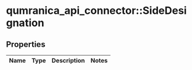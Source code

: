 # qumranica_api_connector::SideDesignation

## Properties
Name | Type | Description | Notes
------------ | ------------- | ------------- | -------------



